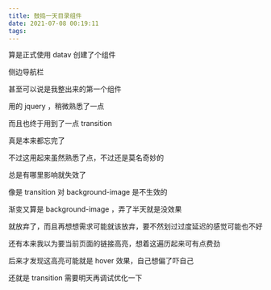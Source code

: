 ```yaml
---
title: 鼓捣一天目录组件
date: 2021-07-08 00:19:11
tags:
---
```


算是正式使用 datav 创建了个组件

侧边导航栏

甚至可以说是我整出来的第一个组件

用的 jquery ，稍微熟悉了一点

而且也终于用到了一点 transition 

真是本来都忘完了

不过这用起来虽然熟悉了点，不过还是莫名奇妙的

总是有哪里影响就失效了

像是 transition 对 background-image 是不生效的

渐变又算是 background-image ，弄了半天就是没效果

就放弃了，而且再想想需求可能就该放弃，要不然划过过度延迟的感觉可能也不好

还有本来我以为要当前页面的链接高亮，想着这遍历起来可有点费劲

后来才发现这高亮可能就是 hover 效果，自己想偏了吓自己

还就是 transition 需要明天再调试优化一下
